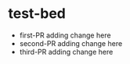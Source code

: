 # test-bed

- first-PR adding change here
- second-PR adding change here
- third-PR adding change here